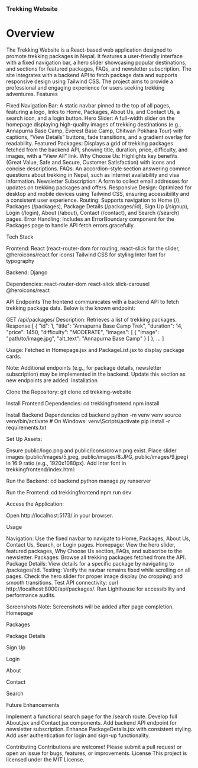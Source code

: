 ### Trekking Website

# Overview

The Trekking Website is a React-based web application designed to promote trekking packages in Nepal. It features a user-friendly interface with a fixed navigation bar, a hero slider showcasing popular destinations, and sections for featured packages, FAQs, and newsletter subscription. The site integrates with a backend API to fetch package data and supports responsive design using Tailwind CSS. The project aims to provide a professional and engaging experience for users seeking trekking adventures.
Features

Fixed Navigation Bar: A static navbar pinned to the top of all pages, featuring a logo, links to Home, Packages, About Us, and Contact Us, a search icon, and a login button.
Hero Slider: A full-width slider on the homepage displaying high-quality images of trekking destinations (e.g., Annapurna Base Camp, Everest Base Camp, Chitwan Pokhara Tour) with captions, “View Details” buttons, fade transitions, and a gradient overlay for readability.
Featured Packages: Displays a grid of trekking packages fetched from the backend API, showing title, duration, price, difficulty, and images, with a “View All” link.
Why Choose Us: Highlights key benefits (Great Value, Safe and Secure, Customer Satisfaction) with icons and concise descriptions.
FAQs: An accordion-style section answering common questions about trekking in Nepal, such as internet availability and visa information.
Newsletter Subscription: A form to collect email addresses for updates on trekking packages and offers.
Responsive Design: Optimized for desktop and mobile devices using Tailwind CSS, ensuring accessibility and a consistent user experience.
Routing: Supports navigation to Home (/), Packages (/packages), Package Details (/packages/:id), Sign Up (/signup), Login (/login), About (/about), Contact (/contact), and Search (/search) pages.
Error Handling: Includes an ErrorBoundary component for the Packages page to handle API fetch errors gracefully.

Tech Stack

Frontend:
React (react-router-dom for routing, react-slick for the slider, @heroicons/react for icons)
Tailwind CSS for styling
Inter font for typography

Backend:
Django

Dependencies:
react-router-dom
react-slick
slick-carousel
@heroicons/react

API Endpoints
The frontend communicates with a backend API to fetch trekking package data. Below is the known endpoint:

GET /api/packages/
Description: Retrieves a list of trekking packages.
Response:[
{
"id": 1,
"title": "Annapurna Base Camp Trek",
"duration": 14,
"price": 1450,
"difficulty": "MODERATE",
"images": [
{
"image": "path/to/image.jpg",
"alt_text": "Annapurna Base Camp"
}
]
},
...
]

Usage: Fetched in Homepage.jsx and PackageList.jsx to display package cards.

Note: Additional endpoints (e.g., for package details, newsletter subscription) may be implemented in the backend. Update this section as new endpoints are added.
Installation

Clone the Repository:
git clone <repository-url>
cd trekking-website

Install Frontend Dependencies:
cd trekkingfrontend
npm install

Install Backend Dependencies
cd backend
python -m venv venv
source venv/bin/activate # On Windows: venv\Scripts\activate
pip install -r requirements.txt

Set Up Assets:

Ensure public/logo.png and public/icons/crown.png exist.
Place slider images (public/images/5.jpeg, public/images/8.JPG, public/images/9.jpeg) in 16:9 ratio (e.g., 1920x1080px).
Add Inter font in trekkingfrontend/index.html:<link href="https://fonts.googleapis.com/css2?family=Inter:wght@400;500;700&display=swap" rel="stylesheet">

Run the Backend:
cd backend
python manage.py runserver

Run the Frontend:
cd trekkingfrontend
npm run dev

Access the Application:

Open http://localhost:5173/ in your browser.

Usage

Navigation: Use the fixed navbar to navigate to Home, Packages, About Us, Contact Us, Search, or Login pages.
Homepage: View the hero slider, featured packages, Why Choose Us section, FAQs, and subscribe to the newsletter.
Packages: Browse all trekking packages fetched from the API.
Package Details: View details for a specific package by navigating to /packages/:id.
Testing:
Verify the navbar remains fixed while scrolling on all pages.
Check the hero slider for proper image display (no cropping) and smooth transitions.
Test API connectivity: curl http://localhost:8000/api/packages/.
Run Lighthouse for accessibility and performance audits.

Screenshots
Note: Screenshots will be added after page completion.
Homepage

Packages

Package Details

Sign Up

Login

About

Contact

Search

Future Enhancements

Implement a functional search page for the /search route.
Develop full About.jsx and Contact.jsx components.
Add backend API endpoint for newsletter subscription.
Enhance PackageDetails.jsx with consistent styling.
Add user authentication for login and sign-up functionality.

Contributing
Contributions are welcome! Please submit a pull request or open an issue for bugs, features, or improvements.
License
This project is licensed under the MIT License.
